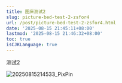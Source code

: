 ```yaml
---
title: 图床测试2
slug: picture-bed-test-2-zsfor4
url: /post/picture-bed-test-2-zsfor4.html
date: '2025-08-15 21:45:11+08:00'
lastmod: '2025-08-15 21:46:32+08:00'
toc: true
isCJKLanguage: true
---
```






测试2

![20250815214533_PixPin](/images/2025/20250815214533_PixPin-20250815214542-md1dnyb.webp)
